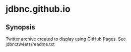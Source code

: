 # jdbnc.github.io
## Synopsis

Twitter archive created to display using GitHub Pages. See jdbnctweets/readme.txt

